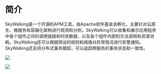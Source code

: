 # 简介

SkyWalking是一个开源的APM工具，由Apache软件基金会孵化，主要针对云原生、微服务和容器化架构进行观测和分析。SkyWalking可以收集和展示应用程序中各个组件之间的调用链路和时序数据，以及各个组件内部的方法调用和资源消耗。SkyWalking还可以根据预设的规则和阈值对异常情况进行告警通知。SkyWalking还支持分布式事务跟踪，可以追踪跨服务的事务状态和一致性。

![](https://y04h4pmzvxx.feishu.cn/space/api/box/stream/download/asynccode/?code=Y2E1ZTU3NmZlYzBjODI2OWE5ZjA1M2ZlMGI5NDgxZTRfQ0RzQVdCMmFIdFVNZ3pVNE9sUEd3Y3dWRE03U1Y3Z3lfVG9rZW46VFZRcmJWR3RZb1RPTUd4bHlENmNnaDNrbjFmXzE3MTgxODgzNzc6MTcxODE5MTk3N19WNA)

![](https://y04h4pmzvxx.feishu.cn/space/api/box/stream/download/asynccode/?code=M2IwMTdkYjcwZDdiNGI5YzI4ZTc5MjFjNmRlMTJiODVfN2s0TjQzQjZQS1JUcWJFQUl6Mk9OalVNQTJLNjV6S09fVG9rZW46T1BjcWJjc2cyb0dXYmF4RHhtb2NqMnhtblNkXzE3MTgxODgzODQ6MTcxODE5MTk4NF9WNA)

